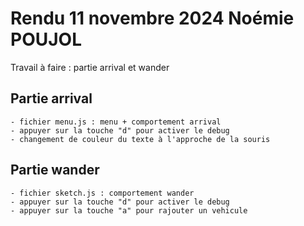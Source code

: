 # Rendu 11 novembre 2024 Noémie POUJOL

Travail à faire : partie arrival et wander 

## Partie arrival 
    - fichier menu.js : menu + comportement arrival 
    - appuyer sur la touche "d" pour activer le debug
    - changement de couleur du texte à l'approche de la souris 
    
## Partie wander 
    - fichier sketch.js : comportement wander 
    - appuyer sur la touche "d" pour activer le debug
    - appuyer sur la touche "a" pour rajouter un vehicule 
